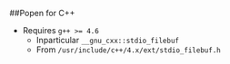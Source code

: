 ##Popen for C++

 * Requires `g++ >= 4.6`
    * Inparticular `__gnu_cxx::stdio_filebuf`
    * From `/usr/include/c++/4.x/ext/stdio_filebuf.h`
